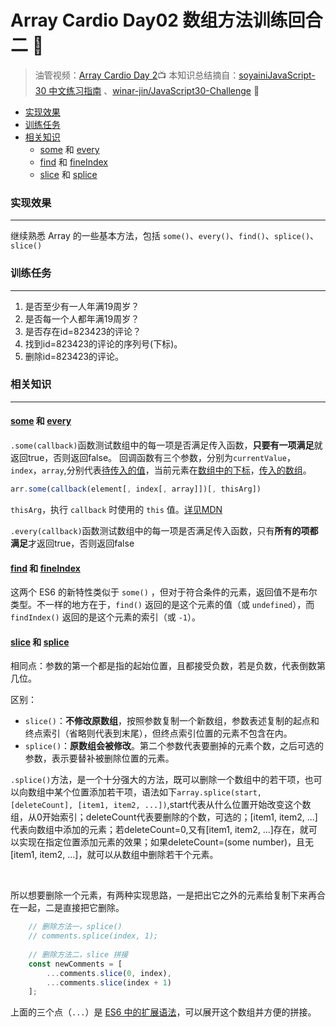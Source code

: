 # Array Cardio Day02 数组方法训练回合二 🏇

> 油管视频：[Array Cardio Day 2](https://www.youtube.com/watch?v=QNmRfyNg1lw&list=PLu8EoSxDXHP6CGK4YVJhL_VWetA865GOH&index=7)📺
> 本知识总结摘自：[soyainiJavaScript-30 中文练习指南](https://github.com/soyaine/JavaScript30) 、[winar-jin/JavaScript30-Challenge](https://github.com/winar-jin/JavaScript30-Challenge) 🦥



* [实现效果](#实现效果)
* [训练任务](#训练任务)
* [相关知识](#相关知识)
  * [<a href="https://developer\.mozilla\.org/zh\-CN/docs/Web/JavaScript/Reference/Global\_Objects/Array/some" rel="nofollow">some</a> 和 <a href="https://developer\.mozilla\.org/zh\-CN/docs/Web/JavaScript/Reference/Global\_Objects/Array/every" rel="nofollow">every</a>](#some-和-every)
  * [<a href="https://developer\.mozilla\.org/zh\-CN/docs/Web/JavaScript/Reference/Global\_Objects/Array/find" rel="nofollow">find</a> 和 <a href="https://developer\.mozilla\.org/zh\-CN/docs/Web/JavaScript/Reference/Global\_Objects/Array/findIndex" rel="nofollow">fineIndex</a>](#find-和-fineindex)
  * [<a href="https://developer\.mozilla\.org/zh\-CN/docs/Web/JavaScript/Reference/Global\_Objects/Array/slice" rel="nofollow">slice</a> 和 <a href="https://developer\.mozilla\.org/zh\-CN/docs/Web/JavaScript/Reference/Global\_Objects/Array/splice" rel="nofollow">splice</a>](#slice-和-splice)

### 实现效果

---

继续熟悉 Array 的一些基本方法，包括 `some()`、`every()`、`find()`、`splice()`、`slice()`



### 训练任务

---

1. 是否至少有一人年满19周岁？
2. 是否每一个人都年满19周岁？
3. 是否存在id=823423的评论？
4. 找到id=823423的评论的序列号(下标)。
5. 删除id=823423的评论。



### 相关知识

---

#### [some](https://developer.mozilla.org/zh-CN/docs/Web/JavaScript/Reference/Global_Objects/Array/some) 和 [every](https://developer.mozilla.org/zh-CN/docs/Web/JavaScript/Reference/Global_Objects/Array/every)

`.some(callback)`函数测试数组中的每一项是否满足传入函数，**只要有一项满足**就返回true，否则返回false。 回调函数有三个参数，分别为`currentValue`，`index`，`array`,分别代表<u>待传入的值</u>，当前元素在<u>数组中的下标</u>，<u>传入的数组</u>。

```js
arr.some(callback(element[, index[, array]])[, thisArg])
```

`thisArg`，执行 `callback` 时使用的 `this` 值。[详见MDN](https://developer.mozilla.org/zh-CN/docs/Web/JavaScript/Reference/Global_Objects/Array/some)

`.every(callback)`函数测试数组中的每一项是否满足传入函数，只有**所有的项都满足**才返回true，否则返回false

#### [find](https://developer.mozilla.org/zh-CN/docs/Web/JavaScript/Reference/Global_Objects/Array/find) 和 [fineIndex](https://developer.mozilla.org/zh-CN/docs/Web/JavaScript/Reference/Global_Objects/Array/findIndex)

这两个 ES6 的新特性类似于 `some()` ，但对于符合条件的元素，返回值不是布尔类型。不一样的地方在于，`find()` 返回的是这个元素的值（或 `undefined`），而 `findIndex()` 返回的是这个元素的索引（或 `-1`）。

#### [slice](https://developer.mozilla.org/zh-CN/docs/Web/JavaScript/Reference/Global_Objects/Array/slice) 和 [splice](https://developer.mozilla.org/zh-CN/docs/Web/JavaScript/Reference/Global_Objects/Array/splice)

相同点：参数的第一个都是指的起始位置，且都接受负数，若是负数，代表倒数第几位。

区别：

- `slice()`：**不修改原数组**，按照参数复制一个新数组，参数表述复制的起点和终点索引（省略则代表到末尾），但终点索引位置的元素不包含在内。
- `splice()`：**原数组会被修改**。第二个参数代表要删掉的元素个数，之后可选的参数，表示要替补被删除位置的元素。

`.splice()`方法，是一个十分强大的方法，既可以删除一个数组中的若干项，也可以向数组中某个位置添加若干项，语法如下`array.splice(start, [deleteCount], [item1, item2, ...])`,start代表从什么位置开始改变这个数组，从0开始索引；deleteCount代表要删除的个数，可选的；[item1, item2, ...]代表向数组中添加的元素；若deleteCount=0,又有[item1, item2, ...]存在，就可以实现在指定位置添加元素的效果；如果deleteCount=(some number)，且无[item1, item2, ...]，就可以从数组中删除若干个元素。

<br>

所以想要删除一个元素，有两种实现思路，一是把出它之外的元素给复制下来再合在一起，二是直接把它删除。

```js
	// 删除方法一，splice()
	// comments.splice(index, 1);
	
	// 删除方法二，slice 拼接
	const newComments = [
		...comments.slice(0, index),
		...comments.slice(index + 1)
	];
```

上面的三个点（`...`）是 [ES6 中的扩展语法](https://developer.mozilla.org/zh-CN/docs/Web/JavaScript/Reference/Operators/Spread_operator)，可以展开这个数组并方便的拼接。